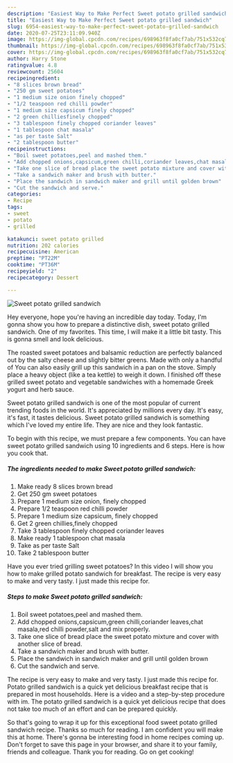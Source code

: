 ```yaml
---
description: "Easiest Way to Make Perfect Sweet potato grilled sandwich"
title: "Easiest Way to Make Perfect Sweet potato grilled sandwich"
slug: 6954-easiest-way-to-make-perfect-sweet-potato-grilled-sandwich
date: 2020-07-25T23:11:09.940Z
image: https://img-global.cpcdn.com/recipes/698963f8fa0cf7ab/751x532cq70/sweet-potato-grilled-sandwich-recipe-main-photo.jpg
thumbnail: https://img-global.cpcdn.com/recipes/698963f8fa0cf7ab/751x532cq70/sweet-potato-grilled-sandwich-recipe-main-photo.jpg
cover: https://img-global.cpcdn.com/recipes/698963f8fa0cf7ab/751x532cq70/sweet-potato-grilled-sandwich-recipe-main-photo.jpg
author: Harry Stone
ratingvalue: 4.8
reviewcount: 25604
recipeingredient:
- "8 slices brown bread"
- "250 gm sweet potatoes"
- "1 medium size onion finely chopped"
- "1/2 teaspoon red chilli powder"
- "1 medium size capsicum finely chopped"
- "2 green chilliesfinely chopped"
- "3 tablespoon finely chopped coriander leaves"
- "1 tablespoon chat masala"
- "as per taste Salt"
- "2 tablespoon butter"
recipeinstructions:
- "Boil sweet potatoes,peel and mashed them."
- "Add chopped onions,capsicum,green chilli,coriander leaves,chat masala,red chilli powder,salt and mix properly."
- "Take one slice of bread place the sweet potato mixture and cover with another slice of bread."
- "Take a sandwich maker and brush with butter."
- "Place the sandwich in sandwich maker and grill until golden brown"
- "Cut the sandwich and serve."
categories:
- Recipe
tags:
- sweet
- potato
- grilled

katakunci: sweet potato grilled 
nutrition: 202 calories
recipecuisine: American
preptime: "PT22M"
cooktime: "PT36M"
recipeyield: "2"
recipecategory: Dessert

---
```



![Sweet potato grilled sandwich](https://img-global.cpcdn.com/recipes/698963f8fa0cf7ab/751x532cq70/sweet-potato-grilled-sandwich-recipe-main-photo.jpg)

Hey everyone, hope you're having an incredible day today. Today, I'm gonna show you how to prepare a distinctive dish, sweet potato grilled sandwich. One of my favorites. This time, I will make it a little bit tasty. This is gonna smell and look delicious.

The roasted sweet potatoes and balsamic reduction are perfectly balanced out by the salty cheese and slightly bitter greens. Made with only a handful of You can also easily grill up this sandwich in a pan on the stove. Simply place a heavy object (like a tea kettle) to weigh it down. I finished off these grilled sweet potato and vegetable sandwiches with a homemade Greek yogurt and herb sauce.

Sweet potato grilled sandwich is one of the most popular of current trending foods in the world. It's appreciated by millions every day. It's easy, it's fast, it tastes delicious. Sweet potato grilled sandwich is something which I've loved my entire life. They are nice and they look fantastic.


To begin with this recipe, we must prepare a few components. You can have sweet potato grilled sandwich using 10 ingredients and 6 steps. Here is how you cook that.

<!--inarticleads1-->

##### The ingredients needed to make Sweet potato grilled sandwich:

1. Make ready 8 slices brown bread
1. Get 250 gm sweet potatoes
1. Prepare 1 medium size onion, finely chopped
1. Prepare 1/2 teaspoon red chilli powder
1. Prepare 1 medium size capsicum, finely chopped
1. Get 2 green chillies,finely chopped
1. Take 3 tablespoon finely chopped coriander leaves
1. Make ready 1 tablespoon chat masala
1. Take as per taste Salt
1. Take 2 tablespoon butter


Have you ever tried grilling sweet potatoes? In this video I will show you how to make grilled potato sandwich for breakfast. The recipe is very easy to make and very tasty. I just made this recipe for. 

<!--inarticleads2-->

##### Steps to make Sweet potato grilled sandwich:

1. Boil sweet potatoes,peel and mashed them.
1. Add chopped onions,capsicum,green chilli,coriander leaves,chat masala,red chilli powder,salt and mix properly.
1. Take one slice of bread place the sweet potato mixture and cover with another slice of bread.
1. Take a sandwich maker and brush with butter.
1. Place the sandwich in sandwich maker and grill until golden brown
1. Cut the sandwich and serve.


The recipe is very easy to make and very tasty. I just made this recipe for. Potato grilled sandwich is a quick yet delicious breakfast recipe that is prepared in most households. Here is a video and a step-by-step procedure with im. The potato grilled sandwich is a quick yet delicious recipe that does not take too much of an effort and can be prepared quickly. 

So that's going to wrap it up for this exceptional food sweet potato grilled sandwich recipe. Thanks so much for reading. I am confident you will make this at home. There's gonna be interesting food in home recipes coming up. Don't forget to save this page in your browser, and share it to your family, friends and colleague. Thank you for reading. Go on get cooking!
